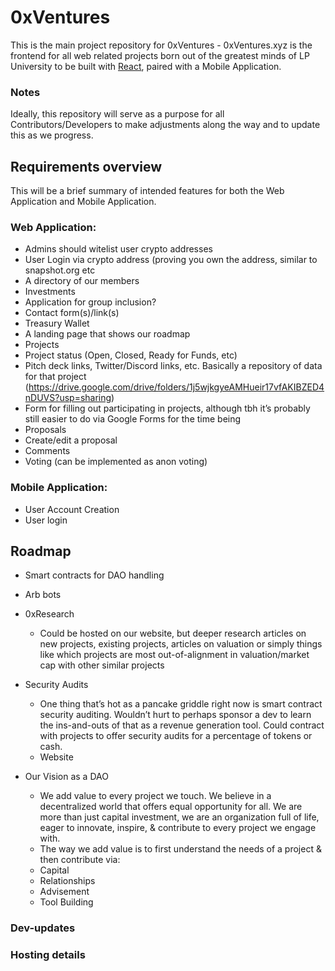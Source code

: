 # 0xVentures

This is the main project repository for 0xVentures - 0xVentures.xyz is the frontend for all web related projects born out of the greatest minds of LP University to be built with [React]( https://reactjs.org/), paired with a Mobile Application.

### Notes
Ideally, this repository will serve as a purpose for all Contributors/Developers to make adjustments along the way and to update this as we progress.

## Requirements overview
This will be a brief summary of intended features for both the Web Application and Mobile Application.

### Web Application:
* Admins should witelist user crypto addresses
* User Login via crypto address (proving you own the address, similar to snapshot.org etc
* A directory of our members
* Investments
* Application for group inclusion?
* Contact form(s)/link(s)
* Treasury Wallet
* A landing page that shows our roadmap
* Projects
* Project status (Open, Closed, Ready for Funds, etc)
* Pitch deck links, Twitter/Discord links, etc. Basically a repository of data for that project (https://drive.google.com/drive/folders/1j5wjkgyeAMHueir17vfAKIBZED4nDUVS?usp=sharing)
* Form for filling out participating in projects, although tbh it’s probably still easier to do via Google Forms for the time being
* Proposals
* Create/edit a proposal
* Comments
* Voting (can be implemented as anon voting)



### Mobile Application:
* User Account Creation
* User login




## Roadmap
* Smart contracts for DAO handling
* Arb bots
* 0xResearch
  - Could be hosted on our website, but deeper research articles on new projects, existing projects, articles on valuation or simply things like which projects are most out-of-alignment in valuation/market cap with other similar projects

* Security Audits 
  - One thing that’s hot as a pancake griddle right now is smart contract security auditing. Wouldn’t hurt to perhaps sponsor a dev to learn the ins-and-outs of     that as a revenue generation tool. Could contract with projects to offer security audits for a percentage of tokens or cash.
  - Website
   
* Our Vision as a DAO
  - We add value to every project we touch.  We believe in a decentralized world that offers equal opportunity for all.  We are more than just capital           investment, we are an organization full of life, eager to innovate, inspire, & contribute to every project we engage with.
  - The way we add value is to first understand the needs of a project & then contribute via:
  - Capital
  - Relationships
  - Advisement
  - Tool Building

### Dev-updates


### Hosting details